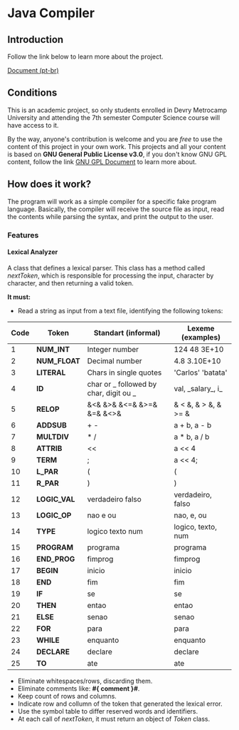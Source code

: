 # Java Compiler

## Introduction
  Follow the link below to learn more about the project. 
  
  [Document (pt-br)](https://s3-sa-east-1.amazonaws.com/prd-multimedia-store/forum.postagem/204430/Projeto1-AnLexico.pdf)

## Conditions
  This is an academic project, so only students enrolled in Devry Metrocamp University and attending the 7th semester Computer Science course will have access to it.
  
  By the way, anyone's contribution is welcome and you are *free* to use the content of this project in your own work.
  This projects and all your content is based on **GNU General Public License v3.0**, if you don't know GNU GPL content, follow the link [GNU GPL Document](https://github.com/lhpsilvadev/java-compiler/blob/master/LICENSE) to learn more about.
  
## How does it work?
  The program will work as a simple compiler for a specific fake program language. Basically, the compiler will receive the source file as input, read the contents while parsing the syntax, and print the output to the user.
  
  ### Features
  
  #### Lexical Analyzer
  A class that defines a lexical parser. This class has a method called *nextToken*, which is responsible for processing the input, character by character, and then returning a valid token.
  
  **It must:**<br>
  * Read a string as input from a text file, identifying the following tokens:
    
  | Code | Token | Standart (informal) | Lexeme (examples) |
  | ---- | ----- | ------------------- | ----------------- |
  | 1 | **NUM_INT** | Integer number | 124 48 3E+10 |
  | 2 | **NUM_FLOAT** | Decimal number | 4.8 3.10E+10 |
  | 3 | **LITERAL** | Chars in single quotes | 'Carlos' 'batata' |
  | 4 | **ID** | char or _ followed by char, digit ou _ | val, \_salary\_, i\_ |
  | 5 | **RELOP** | &<& &>& &<=& &>=& &=& &<>& | & < &, & > &, & >= & |
  | 6 | **ADDSUB** | + - | a + b, a - b|
  | 7 | **MULTDIV** | * / | a * b, a / b|
  | 8 | **ATTRIB** | << | a << 4 |
  | 9 | **TERM** | ; | a << 4; |
  | 10 | **L_PAR** | ( | ( |
  | 11 | **R_PAR** | ) | ) |
  | 12 | **LOGIC_VAL** |  verdadeiro falso | verdadeiro, falso |
  | 13 | **LOGIC_OP** | nao e ou | nao, e, ou |
  | 14 | **TYPE** | logico texto num | logico, texto, num |
  | 15 | **PROGRAM** | programa | programa |
  | 16 | **END_PROG** | fimprog | fimprog |
  | 17 | **BEGIN** | inicio | inicio |
  | 18 | **END** | fim | fim |
  | 19 | **IF** | se | se |
  | 20 | **THEN** | entao | entao |
  | 21 | **ELSE** | senao | senao |
  | 22 | **FOR** | para | para |
  | 23 | **WHILE** | enquanto | enquanto |
  | 24 | **DECLARE** | declare | declare |
  | 25 | **TO** | ate | ate |
  
  * Eliminate whitespaces/rows, discarding them.
  * Eliminate comments like: **#{ comment }#**.
  * Keep count of rows and columns.
  * Indicate row and collumn of the token that generated the lexical error.
  * Use the symbol table to differ reserved words and identifiers.
  * At each call of *nextToken*, it must return an object of *Token* class.
  
